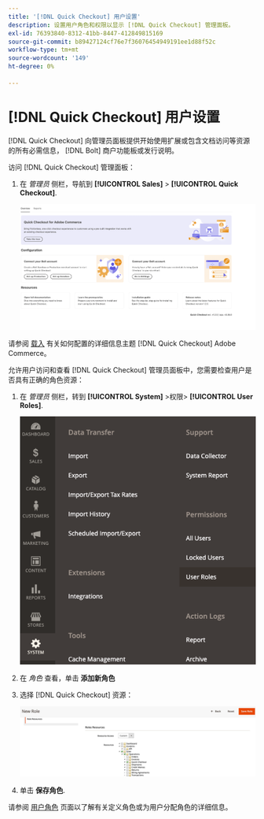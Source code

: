 ```yaml
---
title: '[!DNL Quick Checkout] 用户设置'
description: 设置用户角色和权限以显示 [!DNL Quick Checkout] 管理面板。
exl-id: 76393840-8312-41bb-8447-412849815169
source-git-commit: b89427124cf76e7f36076454949191ee1d88f52c
workflow-type: tm+mt
source-wordcount: '149'
ht-degree: 0%

---
```


# [!DNL Quick Checkout] 用户设置

[!DNL Quick Checkout] 向管理员面板提供开始使用扩展或包含文档访问等资源的所有必需信息， [!DNL Bolt] 商户功能板或发行说明。

访问 [!DNL Quick Checkout] 管理面板：

1. 在 _管理员_ 侧栏，导航到 **[!UICONTROL Sales]** > **[!UICONTROL Quick Checkout]**.

   ![菜单快速结帐](assets/overview-admin-panel.png)

请参阅 [载入](../quick-checkout/onboarding.md) 有关如何配置的详细信息主题 [!DNL Quick Checkout] Adobe Commerce。

允许用户访问和查看 [!DNL Quick Checkout] 管理员面板中，您需要检查用户是否具有正确的角色资源：

1. 在 _管理员_ 侧栏，转到 **[!UICONTROL System]** >权限> **[!UICONTROL User Roles]**.

   ![用户角色](assets/user-roles-small.png)

1. 在 _角色_ 查看，单击 **添加新角色**
1. 选择 [!DNL Quick Checkout] 资源：

   ![快速结帐角色和权限](assets/role-resource-quick-checkout.png)

1. 单击 **保存角色**.

请参阅 [用户角色](https://docs.magento.com/user-guide/system/permissions-user-roles.html) 页面以了解有关定义角色或为用户分配角色的详细信息。
